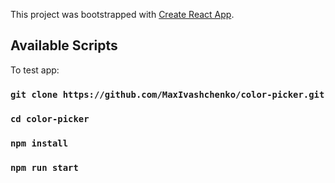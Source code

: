 This project was bootstrapped with [Create React App](https://github.com/facebook/create-react-app).

## Available Scripts

To test app:

### `git clone https://github.com/MaxIvashchenko/color-picker.git`
### `cd color-picker`
### `npm install`
### `npm run start`

